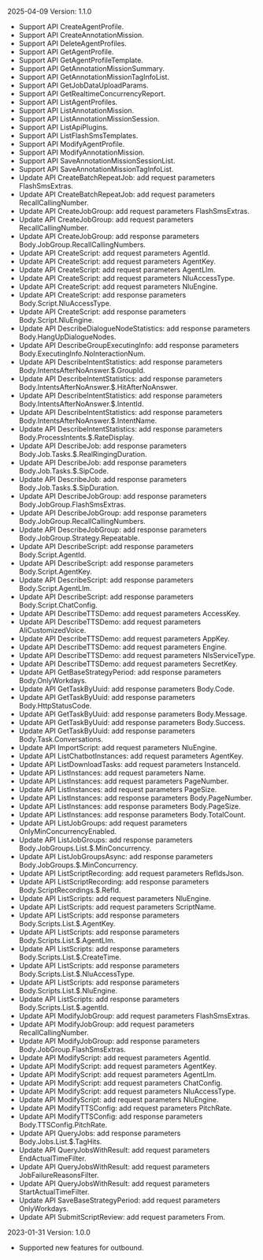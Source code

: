 2025-04-09 Version: 1.1.0
- Support API CreateAgentProfile.
- Support API CreateAnnotationMission.
- Support API DeleteAgentProfiles.
- Support API GetAgentProfile.
- Support API GetAgentProfileTemplate.
- Support API GetAnnotationMissionSummary.
- Support API GetAnnotationMissionTagInfoList.
- Support API GetJobDataUploadParams.
- Support API GetRealtimeConcurrencyReport.
- Support API ListAgentProfiles.
- Support API ListAnnotationMission.
- Support API ListAnnotationMissionSession.
- Support API ListApiPlugins.
- Support API ListFlashSmsTemplates.
- Support API ModifyAgentProfile.
- Support API ModifyAnnotationMission.
- Support API SaveAnnotationMissionSessionList.
- Support API SaveAnnotationMissionTagInfoList.
- Update API CreateBatchRepeatJob: add request parameters FlashSmsExtras.
- Update API CreateBatchRepeatJob: add request parameters RecallCallingNumber.
- Update API CreateJobGroup: add request parameters FlashSmsExtras.
- Update API CreateJobGroup: add request parameters RecallCallingNumber.
- Update API CreateJobGroup: add response parameters Body.JobGroup.RecallCallingNumbers.
- Update API CreateScript: add request parameters AgentId.
- Update API CreateScript: add request parameters AgentKey.
- Update API CreateScript: add request parameters AgentLlm.
- Update API CreateScript: add request parameters NluAccessType.
- Update API CreateScript: add request parameters NluEngine.
- Update API CreateScript: add response parameters Body.Script.NluAccessType.
- Update API CreateScript: add response parameters Body.Script.NluEngine.
- Update API DescribeDialogueNodeStatistics: add response parameters Body.HangUpDialogueNodes.
- Update API DescribeGroupExecutingInfo: add response parameters Body.ExecutingInfo.NoInteractionNum.
- Update API DescribeIntentStatistics: add response parameters Body.IntentsAfterNoAnswer.$.GroupId.
- Update API DescribeIntentStatistics: add response parameters Body.IntentsAfterNoAnswer.$.HitAfterNoAnswer.
- Update API DescribeIntentStatistics: add response parameters Body.IntentsAfterNoAnswer.$.IntentId.
- Update API DescribeIntentStatistics: add response parameters Body.IntentsAfterNoAnswer.$.IntentName.
- Update API DescribeIntentStatistics: add response parameters Body.ProcessIntents.$.RateDisplay.
- Update API DescribeJob: add response parameters Body.Job.Tasks.$.RealRingingDuration.
- Update API DescribeJob: add response parameters Body.Job.Tasks.$.SipCode.
- Update API DescribeJob: add response parameters Body.Job.Tasks.$.SipDuration.
- Update API DescribeJobGroup: add response parameters Body.JobGroup.FlashSmsExtras.
- Update API DescribeJobGroup: add response parameters Body.JobGroup.RecallCallingNumbers.
- Update API DescribeJobGroup: add response parameters Body.JobGroup.Strategy.Repeatable.
- Update API DescribeScript: add response parameters Body.Script.AgentId.
- Update API DescribeScript: add response parameters Body.Script.AgentKey.
- Update API DescribeScript: add response parameters Body.Script.AgentLlm.
- Update API DescribeScript: add response parameters Body.Script.ChatConfig.
- Update API DescribeTTSDemo: add request parameters AccessKey.
- Update API DescribeTTSDemo: add request parameters AliCustomizedVoice.
- Update API DescribeTTSDemo: add request parameters AppKey.
- Update API DescribeTTSDemo: add request parameters Engine.
- Update API DescribeTTSDemo: add request parameters NlsServiceType.
- Update API DescribeTTSDemo: add request parameters SecretKey.
- Update API GetBaseStrategyPeriod: add response parameters Body.OnlyWorkdays.
- Update API GetTaskByUuid: add response parameters Body.Code.
- Update API GetTaskByUuid: add response parameters Body.HttpStatusCode.
- Update API GetTaskByUuid: add response parameters Body.Message.
- Update API GetTaskByUuid: add response parameters Body.Success.
- Update API GetTaskByUuid: add response parameters Body.Task.Conversations.
- Update API ImportScript: add request parameters NluEngine.
- Update API ListChatbotInstances: add request parameters AgentKey.
- Update API ListDownloadTasks: add request parameters InstanceId.
- Update API ListInstances: add request parameters Name.
- Update API ListInstances: add request parameters PageNumber.
- Update API ListInstances: add request parameters PageSize.
- Update API ListInstances: add response parameters Body.PageNumber.
- Update API ListInstances: add response parameters Body.PageSize.
- Update API ListInstances: add response parameters Body.TotalCount.
- Update API ListJobGroups: add request parameters OnlyMinConcurrencyEnabled.
- Update API ListJobGroups: add response parameters Body.JobGroups.List.$.MinConcurrency.
- Update API ListJobGroupsAsync: add response parameters Body.JobGroups.$.MinConcurrency.
- Update API ListScriptRecording: add request parameters RefIdsJson.
- Update API ListScriptRecording: add response parameters Body.ScriptRecordings.$.RefId.
- Update API ListScripts: add request parameters NluEngine.
- Update API ListScripts: add request parameters ScriptName.
- Update API ListScripts: add response parameters Body.Scripts.List.$.AgentKey.
- Update API ListScripts: add response parameters Body.Scripts.List.$.AgentLlm.
- Update API ListScripts: add response parameters Body.Scripts.List.$.CreateTime.
- Update API ListScripts: add response parameters Body.Scripts.List.$.NluAccessType.
- Update API ListScripts: add response parameters Body.Scripts.List.$.NluEngine.
- Update API ListScripts: add response parameters Body.Scripts.List.$.agentId.
- Update API ModifyJobGroup: add request parameters FlashSmsExtras.
- Update API ModifyJobGroup: add request parameters RecallCallingNumber.
- Update API ModifyJobGroup: add response parameters Body.JobGroup.FlashSmsExtras.
- Update API ModifyScript: add request parameters AgentId.
- Update API ModifyScript: add request parameters AgentKey.
- Update API ModifyScript: add request parameters AgentLlm.
- Update API ModifyScript: add request parameters ChatConfig.
- Update API ModifyScript: add request parameters NluAccessType.
- Update API ModifyScript: add request parameters NluEngine.
- Update API ModifyTTSConfig: add request parameters PitchRate.
- Update API ModifyTTSConfig: add response parameters Body.TTSConfig.PitchRate.
- Update API QueryJobs: add response parameters Body.Jobs.List.$.TagHits.
- Update API QueryJobsWithResult: add request parameters EndActualTimeFilter.
- Update API QueryJobsWithResult: add request parameters JobFailureReasonsFilter.
- Update API QueryJobsWithResult: add request parameters StartActualTimeFilter.
- Update API SaveBaseStrategyPeriod: add request parameters OnlyWorkdays.
- Update API SubmitScriptReview: add request parameters From.


2023-01-31 Version: 1.0.0
- Supported new features for outbound.

